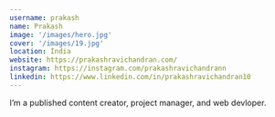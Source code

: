 ```yaml
---
username: prakash
name: Prakash
image: '/images/hero.jpg'
cover: '/images/19.jpg'
location: India
website: https://prakashravichandran.com/
instagram: https://instagram.com/prakashravichandrann
linkedin: https://www.linkedin.com/in/prakashravichandran10
---
```


I’m a published content creator, project manager, and web devloper.

